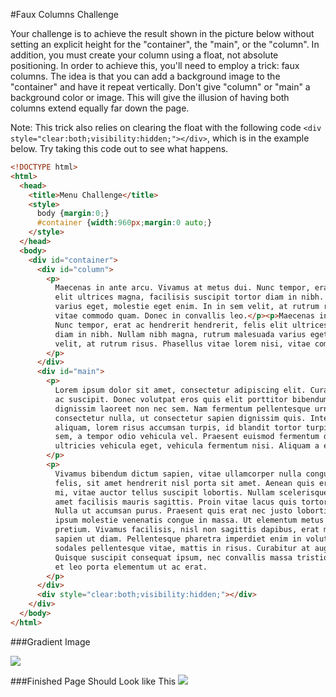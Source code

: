 #Faux Columns Challenge

Your challenge is to achieve the result shown in the picture below without setting an explicit height for the "container", the "main", or the "column". In addition, you must create your column using a float, not absolute positioning. In order to achieve this, you'll need to employ a trick: faux columns. The idea is that you can add a background image to the "container" and have it repeat vertically. Don't give "column" or "main" a background color or image. This will give the illusion of having both columns extend equally far down the page.

Note: This trick also relies on clearing the float with the following code `<div style="clear:both;visibility:hidden;"></div>`, which is in the example below. Try taking this code out to see what happens.

```html
<!DOCTYPE html>
<html>
  <head>
    <title>Menu Challenge</title>
    <style>
      body {margin:0;}
      #container {width:960px;margin:0 auto;}
    </style>
  </head>
  <body>
    <div id="container">
      <div id="column">
        <p>
          Maecenas in ante arcu. Vivamus at metus dui. Nunc tempor, erat ac hendrerit hendrerit, felis
          elit ultrices magna, facilisis suscipit tortor diam in nibh. Nullam nibh magna, rutrum malesuada
          varius eget, molestie eget enim. In in sem velit, at rutrum risus. Phasellus vitae lorem nisi,
          vitae commodo quam. Donec in convallis leo.</p><p>Maecenas in ante arcu. Vivamus at metus dui.
          Nunc tempor, erat ac hendrerit hendrerit, felis elit ultrices magna, facilisis suscipit tortor
          diam in nibh. Nullam nibh magna, rutrum malesuada varius eget, molestie eget enim. In in sem
          velit, at rutrum risus. Phasellus vitae lorem nisi, vitae commodo quam. Donec in convallis leo.
        </p>
      </div>
      <div id="main">
        <p>
          Lorem ipsum dolor sit amet, consectetur adipiscing elit. Curabitur elementum accumsan risus
          ac suscipit. Donec volutpat eros quis elit porttitor bibendum. Suspendisse id quam sed enim
          dignissim laoreet non nec sem. Nam fermentum pellentesque urna eget mattis. Vivamus pellentesque
          consectetur nulla, ut consectetur sapien dignissim quis. Integer ultrices, mi quis hendrerit
          aliquam, lorem risus accumsan turpis, id blandit tortor turpis non leo. Cras dignissim aliquet
          sem, a tempor odio vehicula vel. Praesent euismod fermentum dapibus. Cras eros massa, vestibulum
          ultricies vehicula eget, vehicula fermentum nisi. Aliquam a eros sapien. Suspendisse potenti.
        </p>
        <p>
          Vivamus bibendum dictum sapien, vitae ullamcorper nulla congue ut. Integer dignissim tempor
          felis, sit amet hendrerit nisl porta sit amet. Aenean quis erat magna. Nunc placerat malesuada
          mi, vitae auctor tellus suscipit lobortis. Nullam scelerisque quam cursus libero faucibus sit
          amet facilisis mauris sagittis. Proin vitae lacus quis tortor viverra molestie ac facilisis eros.
          Nulla ut accumsan purus. Praesent quis erat nec justo lobortis posuere. Curabitur ut sem vel 
          ipsum molestie venenatis congue in massa. Ut elementum metus a lacus accumsan eget aliquet lorem
          pretium. Vivamus facilisis, nisl non sagittis dapibus, erat mi rutrum sem, vitae posuere odio
          sapien ut diam. Pellentesque pharetra imperdiet enim in volutpat. Proin mi massa, blandit
          sodales pellentesque vitae, mattis in risus. Curabitur at augue a eros tincidunt vulputate.
          Quisque suscipit consequat ipsum, nec convallis massa tristique volutpat. Vestibulum ut tellus
          et leo porta elementum ut ac erat.
        </p>
      </div>
      <div style="clear:both;visibility:hidden;"></div>
    </div>
  </body>
</html>
```
###Gradient Image

![](https://raw.github.com/christensenacademy/christensen-academy/master/modules/css-layouts/challenges/horizontal-gradient.png)

###Finished Page Should Look like This
![](https://raw.github.com/christensenacademy/christensen-academy/master/modules/css-layouts/challenges/faux-columns-challenge.png)

